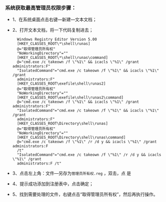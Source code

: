### 系统获取最高管理员权限步骤：

* 1、在系统桌面点击右键—新建—文本文档；

* 2、打开文本文档，将一下代码复制进去；

        Windows Registry Editor Version 5.00
        [HKEY_CLASSES_ROOT\*\shell\runas]
        @="取得管理员所有权"
        "NoWorkingDirectory"=""
        [HKEY_CLASSES_ROOT\*\shell\runas\command]
        @="cmd.exe /c takeown /f \"%1\" && icacls \"%1\" /grant administrators:F"
        "IsolatedCommand"="cmd.exe /c takeown /f \"%1\" && icacls \"%1\" /grant
        administrators:F"
        [HKEY_CLASSES_ROOT\exefile\shell\runas2]
        @="取得管理员所有权"
        "NoWorkingDirectory"=""
        [HKEY_CLASSES_ROOT\exefile\shell\runas2\command]
        @="cmd.exe /c takeown /f \"%1\" && icacls \"%1\" /grant administrators:F"
        "IsolatedCommand"="cmd.exe /c takeown /f \"%1\" && icacls \"%1\" /grant
        administrators:F"
        [HKEY_CLASSES_ROOT\Directory\shell\runas]
        @="取得管理员所有权"
        "NoWorkingDirectory"=""
        [HKEY_CLASSES_ROOT\Directory\shell\runas\command]
        @="cmd.exe /c takeown /f \"%1\" /r /d y && icacls \"%1\" /grant administrators:F
        /t"
        "IsolatedCommand"="cmd.exe /c takeown /f \"%1\" /r /d y && icacls \"%1\" /grant
        administrators:F /t"
        
* 3、点击左上角：文件—另存为`管理员所有权.reg` ，双击，点 是 

* 4、提示成功添加到注册表中，点击确定；

* 5、找到需要处理的文件，右键点击“取得管理员所有权”，然后再执行操作。
